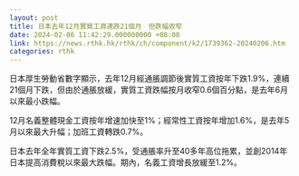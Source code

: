```yaml
---
layout: post
title: 日本去年12月實質工資連跌21個月　但跌幅收窄
date: 2024-02-06 11:42:29.000000000 +08:00
link: https://news.rthk.hk/rthk/ch/component/k2/1739362-20240206.htm
categories: rthk
---
```


日本厚生勞動省數字顯示，去年12月經通脹調節後實質工資按年下跌1.9%，連續21個月下跌，但由於通脹放緩，實質工資跌幅按月收窄0.6個百分點，是去年6月以來最小跌幅。

12月名義整體現金工資按年增速加快至1%；經常性工資按年增加1.6%，是去年5月以來最大升幅；加班工資轉跌0.7%。

日本去年全年實質工資下跌2.5%，受通脹率升至40多年高位拖累，並創2014年日本提高消費稅以來最大跌幅。期內，名義工資增長放緩至1.2%。
